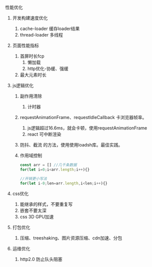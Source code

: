 性能优化

1. 开发构建速度优化 

   1. cache-loader 缓存loader结果
   2. thread-loader 多线程

2. 页面性能指标

   1. 首屏时长fcp
      1. 懒加载
      2. http优化-协缓、强缓
   2. 最大元素时长

3. js逻辑优化

   1. 副作用清除

      1. 计时器

   2. requestAnimationFrame、requestIdleCallback 卡浏览器帧率。

      1. js逻辑超过16.6ms，就会卡顿，使用requestAnimationFrame
      2. react 可中断渲染

   3. 防抖、截流 的方法，使用使用loadsh库。最佳实践。

   4. 作用域控制

      ```javascript
      const arr = [] //几千条数据
      for(let i=0;i<arr.length;i++){}
      
      //开销更小写法
      for(let i-0;len=arr.length,i<len;i++){}
      
      
      ```

4. css优化

   1. 能继承的样式，不要重复写
   2. 嵌套不要太深
   3. css 3D GPU加速

5. 打包优化
   1. 压缩、treeshaking、图片资源压缩、cdn加速、分包
6. 运维优化
   1. http2.0 防止队头阻塞



